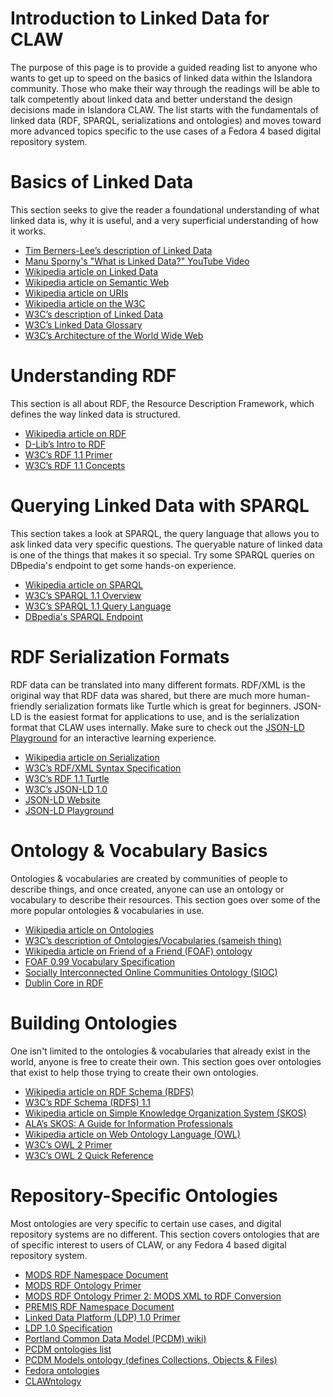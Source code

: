 # Introduction to Linked Data for CLAW
The purpose of this page is to provide a guided reading list to anyone who wants to get up to speed on the basics of linked data within the Islandora community. Those who make their way through the readings will be able to talk competently about linked data and better understand the design decisions made in Islandora CLAW. The list starts with the fundamentals of linked data (RDF, SPARQL, serializations and ontologies) and moves toward more advanced topics specific to the use cases of a Fedora 4 based digital repository system.

# Basics of Linked Data
This section seeks to give the reader a foundational understanding of what linked data is, why it is useful, and a very superficial understanding of how it works.

- [Tim Berners-Lee’s description of Linked Data](https://www.w3.org/DesignIssues/LinkedData.html)
- [Manu Sporny's "What is Linked Data?" YouTube Video](https://www.youtube.com/watch?v=4x_xzT5eF5Q)
- [Wikipedia article on Linked Data](https://en.wikipedia.org/wiki/Linked_data)
- [Wikipedia article on Semantic Web](https://en.wikipedia.org/wiki/Semantic_Web)
- [Wikipedia article on URIs](https://en.wikipedia.org/wiki/Uniform_Resource_Identifier)
- [Wikipedia article on the W3C](https://en.wikipedia.org/wiki/World_Wide_Web_Consortium)
- [W3C’s description of Linked Data](https://www.w3.org/standards/semanticweb/data)
- [W3C’s Linked Data Glossary](https://www.w3.org/TR/ld-glossary/)
- [W3C’s Architecture of the World Wide Web](https://www.w3.org/TR/webarch/)

# Understanding RDF
This section is all about RDF, the Resource Description Framework, which defines the way linked data is structured.

- [Wikipedia article on RDF](https://en.wikipedia.org/wiki/Resource_Description_Framework)
- [D-Lib’s Intro to RDF](http://www.dlib.org/dlib/may98/miller/05miller.html)
- [W3C’s RDF 1.1 Primer](https://www.w3.org/TR/rdf11-primer/)
- [W3C’s RDF 1.1 Concepts](https://www.w3.org/TR/rdf11-concepts/)

# Querying Linked Data with SPARQL
This section takes a look at SPARQL, the query language that allows you to ask linked data very specific questions. The queryable nature of linked data is one of the things that makes it so special. Try some SPARQL queries on DBpedia's endpoint to get some hands-on experience.

- [Wikipedia article on SPARQL](https://en.wikipedia.org/wiki/SPARQL)
- [W3C’s SPARQL 1.1 Overview](https://www.w3.org/TR/sparql11-overview/)
- [W3C’s SPARQL 1.1 Query Language](https://www.w3.org/TR/sparql11-query/)
- [DBpedia's SPARQL Endpoint](https://dbpedia.org/sparql)

# RDF Serialization Formats
RDF data can be translated into many different formats. RDF/XML is the original way that RDF data was shared, but there are much more human-friendly serialization formats like Turtle which is great for beginners. JSON-LD is the easiest format for applications to use, and is the serialization format that CLAW uses internally. Make sure to check out the [JSON-LD Playground](http://json-ld.org/playground/) for an interactive learning experience.

- [Wikipedia article on Serialization](https://en.wikipedia.org/wiki/Serialization)
- [W3C’s RDF/XML Syntax Specification](https://www.w3.org/TR/REC-rdf-syntax/)
- [W3C’s RDF 1.1 Turtle](https://www.w3.org/TR/turtle/)
- [W3C’s JSON-LD 1.0](https://www.w3.org/TR/json-ld/)
- [JSON-LD Website](http://json-ld.org/)
- [JSON-LD Playground](http://json-ld.org/playground/)

# Ontology & Vocabulary Basics
Ontologies & vocabularies are created by communities of people to describe things, and once created, anyone can use an ontology or vocabulary to describe their resources. This section goes over some of the more popular ontologies & vocabularies in use.

- [Wikipedia article on Ontologies](https://en.wikipedia.org/wiki/Ontology_(information_science))
- [W3C’s description of Ontologies/Vocabularies (sameish thing)](https://www.w3.org/standards/semanticweb/ontology)
- [Wikipedia article on Friend of a Friend (FOAF) ontology](https://en.wikipedia.org/wiki/FOAF_(ontology))
- [FOAF 0.99 Vocabulary Specification](http://xmlns.com/foaf/spec/)
- [Socially Interconnected Online Communities Ontology (SIOC)](http://sioc-project.org/)
- [Dublin Core in RDF](http://dublincore.org/documents/dc-rdf/)

# Building Ontologies
One isn't limited to the ontologies & vocabularies that already exist in the world, anyone is free to create their own. This section goes over ontologies that exist to help those trying to create their own ontologies.

- [Wikipedia article on RDF Schema (RDFS)](https://en.wikipedia.org/wiki/RDF_Schema)
- [W3C’s RDF Schema (RDFS) 1.1](https://www.w3.org/TR/rdf-schema/)
- [Wikipedia article on Simple Knowledge Organization System (SKOS)](https://en.wikipedia.org/wiki/Simple_Knowledge_Organization_System)
- [ALA’s SKOS: A Guide for Information Professionals](http://www.ala.org/alcts/resources/z687/skos)
- [Wikipedia article on Web Ontology Language (OWL)](https://en.wikipedia.org/wiki/Web_Ontology_Language)
- [W3C’s OWL 2 Primer](https://www.w3.org/TR/owl2-primer/)
- [W3C’s OWL 2 Quick Reference](https://www.w3.org/TR/owl2-quick-reference/)

# Repository-Specific Ontologies
Most ontologies are very specific to certain use cases, and digital repository systems are no different. This section covers ontologies that are of specific interest to users of CLAW, or any Fedora 4 based digital repository system.

- [MODS RDF Namespace Document](http://www.loc.gov/standards/mods/modsrdf/v1/)
- [MODS RDF Ontology Primer](https://www.loc.gov/standards/mods/modsrdf/primer.html)
- [MODS RDF Ontology Primer 2: MODS XML to RDF Conversion](https://www.loc.gov/standards/mods/modsrdf/primer-2.html)
- [PREMIS RDF Namespace Document](http://id.loc.gov/ontologies/premis.html)
- [Linked Data Platform (LDP) 1.0 Primer](https://www.w3.org/TR/ldp-primer/)
- [LDP 1.0 Specification](https://www.w3.org/TR/ldp/)
- [Portland Common Data Model (PCDM) wiki)](https://github.com/duraspace/pcdm/wiki)
- [PCDM ontologies list](http://pcdm.org/)
- [PCDM Models ontology (defines Collections, Objects & Files)](http://pcdm.org/2016/04/18/models) 
- [Fedora ontologies](http://fedora.info/)
- [CLAWntology](https://github.com/Islandora-CLAW/CLAWntology)
